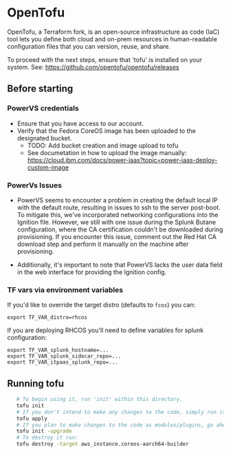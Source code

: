 # OpenTofu

 OpenTofu, a Terraform fork, is an open-source infrastructure as code (IaC) tool
 lets you define both cloud and on-prem resources in human-readable configuration files
 that you can version, reuse, and share.

 To proceed with the next steps, ensure that 'tofu' is installed on your system.
 See: https://github.com/opentofu/opentofu/releases

## Before starting

### PowerVS credentials

 - Ensure that you have access to our account.
 - Verify that the Fedora CoreOS image has been uploaded to the designated bucket.
   - TODO: Add bucket creation and image upload to tofu
   - See documetation in how to upload the image manually:
       https://cloud.ibm.com/docs/power-iaas?topic=power-iaas-deploy-custom-image
### PowerVs Issues

 - PowerVS seems to encounter a problem in creating the default local IP with the default route,
resulting in issues to ssh to the server post-boot.
To mitigate this, we've incorporated networking configurations into the Ignition file. However,
we still with one issue during the Splunk Butane configuration, where the CA certification couldn't be
downloaded during provisioning. If you encounter this issue, comment out the Red Hat CA download step
and perform it manually on the machine after provisioning. 

 - Additionally, it's important to note that PowerVS lacks the user data field in the web interface for providing
the Ignition config.

### TF vars via environment variables

If you'd like to override the target distro (defaults to `fcos`) you
can:

```
export TF_VAR_distro=rhcos
```

If you are deploying RHCOS you'll need to define variables for splunk configuration:

```
export TF_VAR_splunk_hostname=...
export TF_VAR_splunk_sidecar_repo=...
export TF_VAR_itpaas_splunk_repo=...
```

## Running tofu
```bash
   # To begin using it, run 'init' within this directory.
   tofu init
   # If you don't intend to make any changes to the code, simply run it:
   tofu apply
   # If you plan to make changes to the code as modules/plugins, go ahead and run it:
   tofu init -upgrade
   # To destroy it run:
   tofu destroy -target aws_instance.coreos-aarch64-builder
```
